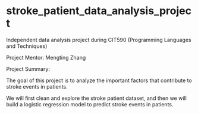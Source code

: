 # stroke_patient_data_analysis_project
Independent data analysis project during CIT590 (Programming Languages and Techniques)

Project Mentor: Mengting Zhang

Project Summary:

The goal of this project is to analyze the important factors that contribute to stroke events in patients.

We will first clean and explore the stroke patient dataset, and then we will build a logistic regression model to predict stroke events in patients.
